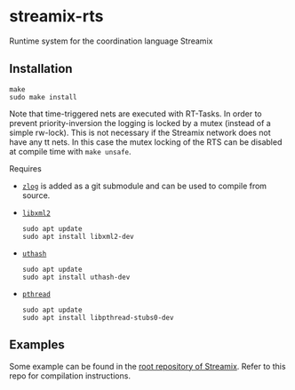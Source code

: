 # streamix-rts
Runtime system for the coordination language Streamix

## Installation

    make
    sudo make install

Note that time-triggered nets are executed with RT-Tasks. In order to prevent
priority-inversion the logging is locked by a mutex (instead of a simple
rw-lock). This is not necessary if the Streamix network does not have any tt
nets. In this case the mutex locking of the RTS can be disabled at compile time
with `make unsafe`.

Requires
 - [`zlog`](https://github.com/HardySimpson/zlog)
    is added as a git submodule and can be used to compile from source.
 - [`libxml2`](http://www.xmlsoft.org/)

    ```
    sudo apt update
    sudo apt install libxml2-dev
    ```

 - [`uthash`](https://github.com/troydhanson/uthash)

    ```
    sudo apt update
    sudo apt install uthash-dev
    ```

 - [`pthread`](https://computing.llnl.gov/tutorials/pthreads/)

    ```
    sudo apt update
    sudo apt install libpthread-stubs0-dev
    ```

## Examples
Some example can be found in the [root repository of Streamix](https://github.com/moiri/streamix).
Refer to this repo for compilation instructions.
